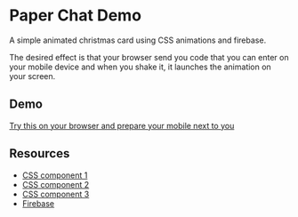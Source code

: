 # Paper Chat Demo

A simple animated christmas card using CSS animations and firebase.

The desired effect is that your browser send you code that you can enter on your mobile device and when you shake it, it launches the animation on your screen.

## Demo

[Try this on your browser and prepare your mobile next to you](https://blistering-heat-1679.firebaseapp.com/web/)

## Resources

- [CSS component 1](http://codepen.io/alikhalilifar/pen/bxkzu)
- [CSS component 2](http://codepen.io/wifeo/pen/bNEVKo)
- [CSS component 3](http://codepen.io/fritzchen/pen/kIHrc)
- [Firebase](https://www.firebase.com/)
